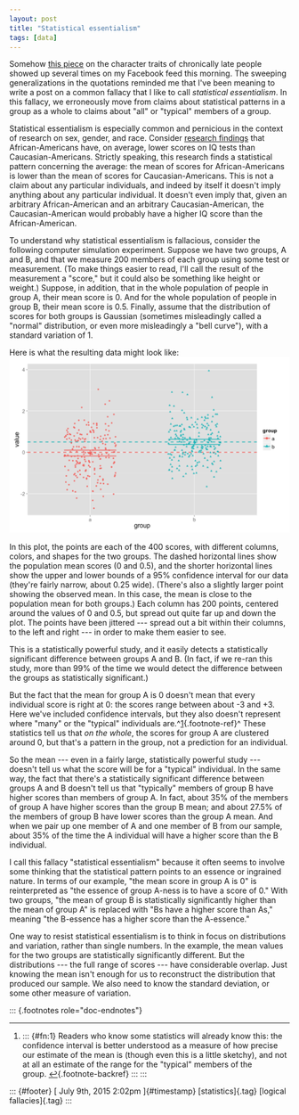 ```yaml
---
layout: post
title: "Statistical essentialism"
tags: [data]
---
```



Somehow [this piece](http://waitbutwhy.com/2015/07/why-im-always-late.html) on the character traits of chronically late people showed up several times on my Facebook feed this morning. The sweeping generalizations in the quotations reminded me that I've been meaning to write a post on a common fallacy that I like to call *statistical essentialism*. In this fallacy, we erroneously move from claims about statistical patterns in a group as a whole to claims about "all" or "typical" members of a group.

Statistical essentialism is especially common and pernicious in the context of research on sex, gender, and race. Consider [research findings](https://www.google.com/search?site=&tbm=isch&source=hp&biw=1022&bih=655&q=race%252C+IQ&btnG=Search+by+image&oq=MONKEY&gs_l=img.3..0l10.36585.37105.0.37393.6.5.0.1.1.0.78.335.5.5.0....0...1ac.1.25.img..0.6.337.XIifpFb0si4&gws_rd=ssl#gws_rd=ssl&imgrc=_) that African-Americans have, on average, lower scores on IQ tests than Caucasian-Americans. Strictly speaking, this research finds a statistical pattern concerning the average: the mean of scores for African-Americans is lower than the mean of scores for Caucasian-Americans. This is not a claim about any particular individuals, and indeed by itself it doesn't imply anything about any particular individual. It doesn't even imply that, given an arbitrary African-American and an arbitrary Caucasian-American, the Caucasian-American would probably have a higher IQ score than the African-American.

To understand why statistical essentialism is fallacious, consider the following computer simulation experiment. Suppose we have two groups, A and B, and that we measure 200 members of each group using some test or measurement. (To make things easier to read, I'll call the result of the measurement a "score," but it could also be something like height or weight.) Suppose, in addition, that in the whole population of people in group A, their mean score is 0. And for the whole population of people in group B, their mean score is 0.5. Finally, assume that the distribution of scores for both groups is Gaussian (sometimes misleadingly called a "normal" distribution, or even more misleadingly a "bell curve"), with a standard variation of 1.

Here is what the resulting data might look like:  ![Scatterplots of simulated data. Group means are statistically significantly different, but there is substantial overlap between the two groups.](../img/2015-07-09-essentialism.png)

In this plot, the points are each of the 400 scores, with different columns, colors, and shapes for the two groups. The dashed horizontal lines show the population mean scores (0 and 0.5), and the shorter horizontal lines show the upper and lower bounds of a 95% confidence interval for our data (they're fairly narrow, about 0.25 wide). (There's also a slightly larger point showing the observed mean. In this case, the mean is close to the population mean for both groups.) Each column has 200 points, centered around the values of 0 and 0.5, but spread out quite far up and down the plot. The points have been jittered --- spread out a bit within their columns, to the left and right --- in order to make them easier to see.

This is a statistically powerful study, and it easily detects a statistically significant difference between groups A and B. (In fact, if we re-ran this study, more than 99% of the time we would detect the difference between the groups as statistically significant.)

But the fact that the mean for group A is 0 doesn't mean that every individual score is right at 0: the scores range between about -3 and +3. Here we've included confidence intervals, but they also doesn't represent where "many" or the "typical" individuals are.^[1](#fn:1){.footnote-ref}^ These statistics tell us that *on the whole*, the scores for group A are clustered around 0, but that's a pattern in the group, not a prediction for an individual.

So the mean --- even in a fairly large, statistically powerful study --- doesn't tell us what the score will be for a "typical" individual. In the same way, the fact that there's a statistically significant difference between groups A and B doesn't tell us that "typically" members of group B have higher scores than members of group A. In fact, about 35% of the members of group A have higher scores than the group B mean; and about 27.5% of the members of group B have lower scores than the group A mean. And when we pair up one member of A and one member of B from our sample, about 35% of the time the A individual will have a higher score than the B individual.

I call this fallacy "statistical essentialism" because it often seems to involve some thinking that the statistical pattern points to an essence or ingrained nature. In terms of our example, "the mean score in group A is 0" is reinterpreted as "the essence of group A-ness is to have a score of 0." With two groups, "the mean of group B is statistically significantly higher than the mean of group A" is replaced with "Bs have a higher score than As," meaning "the B-essence has a higher score than the A-essence."

One way to resist statistical essentialism is to think in focus on distributions and variation, rather than single numbers. In the example, the mean values for the two groups are statistically significantly different. But the distributions --- the full range of scores --- have considerable overlap. Just knowing the mean isn't enough for us to reconstruct the distribution that produced our sample. We also need to know the standard deviation, or some other measure of variation.

::: {.footnotes role="doc-endnotes"}

------------------------------------------------------------------------

1.  ::: {#fn:1}
    Readers who know some statistics will already know this: the confidence interval is better understood as a measure of how precise our estimate of the mean is (though even this is a little sketchy), and not at all an estimate of the range for the "typical" members of the group. [↩︎](#fnref:1){.footnote-backref}
    :::
:::

::: {#footer}
[ July 9th, 2015 2:02pm ]{#timestamp} [statistics]{.tag} [logical fallacies]{.tag}
:::

